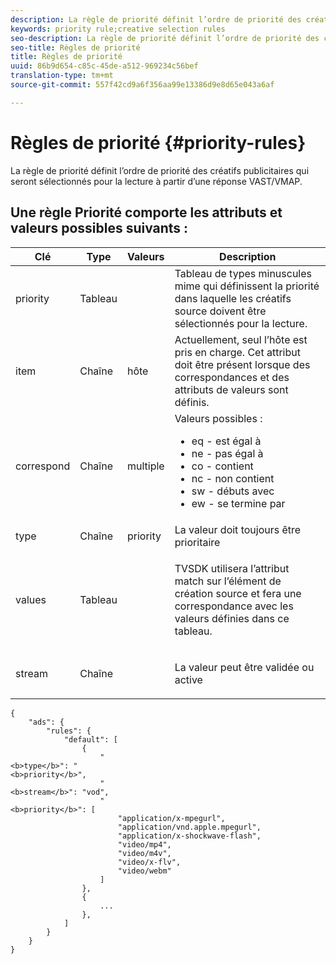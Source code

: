 ```yaml
---
description: La règle de priorité définit l’ordre de priorité des créatifs publicitaires qui seront sélectionnés pour la lecture à partir d’une réponse VAST/VMAP.
keywords: priority rule;creative selection rules
seo-description: La règle de priorité définit l’ordre de priorité des créatifs publicitaires qui seront sélectionnés pour la lecture à partir d’une réponse VAST/VMAP.
seo-title: Règles de priorité
title: Règles de priorité
uuid: 86b9d654-c85c-45de-a512-969234c56bef
translation-type: tm+mt
source-git-commit: 557f42cd9a6f356aa99e13386d9e8d65e043a6af

---
```



# Règles de priorité {#priority-rules}

La règle de priorité définit l’ordre de priorité des créatifs publicitaires qui seront sélectionnés pour la lecture à partir d’une réponse VAST/VMAP.

## Une règle Priorité comporte les attributs et valeurs possibles suivants :

<table id="table_ljp_tgx_hz">  
 <thead> 
  <tr> 
   <th class="entry"><b>Clé</b></th> 
   <th class="entry"><b>Type</b></th> 
   <th class="entry"><b>Valeurs</b></th> 
   <th class="entry"><b>Description</b></th> 
  </tr> 
 </thead>
 <tbody> 
  <tr> 
   <td><span class="codeph"> priority</span></td> 
   <td><span class="codeph"> Tableau</span></td> 
   <td></td> 
   <td> Tableau de types minuscules mime qui définissent la priorité dans laquelle les créatifs source doivent être sélectionnés pour la lecture.</td> 
  </tr> 
  <tr> 
   <td><span class="codeph"> item</span></td> 
   <td><span class="codeph"> Chaîne</span></td> 
   <td><span class="codeph"> hôte</span></td> 
   <td>Actuellement, seul <span class="codeph"> l’hôte</span> est pris en charge. Cet attribut doit être présent lorsque des <span class="codeph"> correspondances</span> et des attributs de <span class="codeph"> valeurs</span> sont définis.</td> 
  </tr> 
  <tr> 
   <td><span class="codeph"> correspond</span></td> 
   <td><span class="codeph"> Chaîne</span></td> 
   <td><span class="codeph"> multiple</span></td> 
   <td>Valeurs possibles :
    <ul id="ul_tnf_2hx_hz"> 
     <li><span class="codeph"> eq</span> - est égal à</li> 
     <li><span class="codeph"> ne</span> - pas égal à</li> 
     <li><span class="codeph"> co</span> - contient</li> 
     <li><span class="codeph"> nc</span> - non contient</li> 
     <li><span class="codeph"> sw</span> - débuts avec</li> 
     <li><span class="codeph"> ew</span> - se termine par</li> 
    </ul></td> 
  </tr> 
  <tr> 
   <td><span class="codeph"> type</span></td> 
   <td><span class="codeph"> Chaîne</span></td> 
   <td><span class="codeph"> priority</span></td> 
   <td>La valeur doit toujours être <span class="codeph"> prioritaire</span></td> 
  </tr> 
  <tr> 
   <td><span class="codeph"> values</span></td> 
   <td><span class="codeph"> Tableau</span></td> 
   <td></td> 
   <td> <p>TVSDK utilisera l’attribut <span class="codeph"> match</span> sur l’élément <span class="codeph"></span> de création source et fera une correspondance avec les valeurs définies dans ce tableau.</p> </td> 
  </tr> 
  <tr> 
   <td><span class="codeph"> stream</span></td> 
   <td><span class="codeph"> Chaîne</span></td> 
   <td></td> 
   <td> <p>La valeur peut être <span class="codeph"> validée</span> ou <span class="codeph"> active</span></p> </td> 
  </tr> 
 </tbody> 
</table>

```
{
    "ads": {
        "rules": {
            "default": [
                {
                    "
<b>type</b>": "
<b>priority</b>",
                    "
<b>stream</b>": "vod",
                    "
<b>priority</b>": [
                        "application/x-mpegurl",
                        "application/vnd.apple.mpegurl",
                        "application/x-shockwave-flash",
                        "video/mp4",
                        "video/m4v",
                        "video/x-flv",
                        "video/webm"
                    ]
                },
                {
                    ...
                },
            ]
        }
    }
}
```
